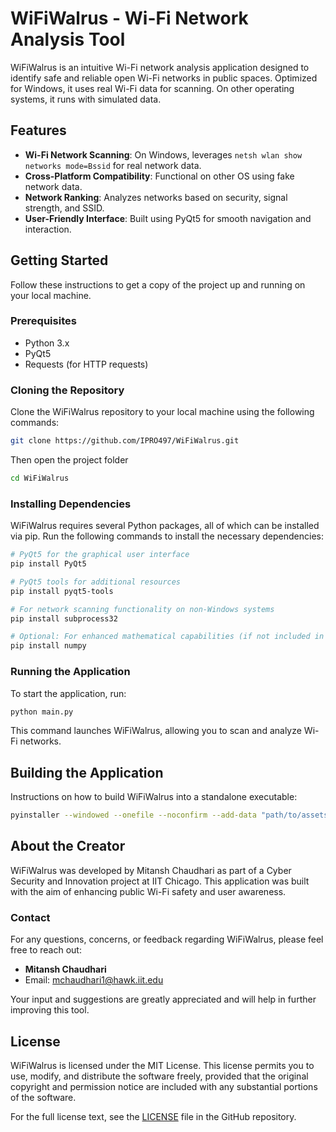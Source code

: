 # WiFiWalrus - Wi-Fi Network Analysis Tool

WiFiWalrus is an intuitive Wi-Fi network analysis application designed to identify safe and reliable open Wi-Fi networks in public spaces. Optimized for Windows, it uses real Wi-Fi data for scanning. On other operating systems, it runs with simulated data.

## Features

- **Wi-Fi Network Scanning**: On Windows, leverages `netsh wlan show networks mode=Bssid` for real network data.
- **Cross-Platform Compatibility**: Functional on other OS using fake network data.
- **Network Ranking**: Analyzes networks based on security, signal strength, and SSID.
- **User-Friendly Interface**: Built using PyQt5 for smooth navigation and interaction.

## Getting Started

Follow these instructions to get a copy of the project up and running on your local machine.

### Prerequisites

- Python 3.x
- PyQt5
- Requests (for HTTP requests)

### Cloning the Repository

Clone the WiFiWalrus repository to your local machine using the following commands:

```bash
git clone https://github.com/IPRO497/WiFiWalrus.git
```

Then open the project folder
```bash
cd WiFiWalrus
```

### Installing Dependencies

WiFiWalrus requires several Python packages, all of which can be installed via pip. Run the following commands to install the necessary dependencies:

```bash
# PyQt5 for the graphical user interface
pip install PyQt5

# PyQt5 tools for additional resources
pip install pyqt5-tools

# For network scanning functionality on non-Windows systems
pip install subprocess32

# Optional: For enhanced mathematical capabilities (if not included in your Python distribution)
pip install numpy
```

### Running the Application

To start the application, run:

```bash
python main.py
```

This command launches WiFiWalrus, allowing you to scan and analyze Wi-Fi networks.

## Building the Application

Instructions on how to build WiFiWalrus into a standalone executable:

```bash
pyinstaller --windowed --onefile --noconfirm --add-data "path/to/assets;./assets" --icon "path/to/icon.ico" main.py
```

## About the Creator

WiFiWalrus was developed by Mitansh Chaudhari as part of a Cyber Security and Innovation project at IIT Chicago. This application was built with the aim of enhancing public Wi-Fi safety and user awareness.

### Contact
For any questions, concerns, or feedback regarding WiFiWalrus, please feel free to reach out:

- **Mitansh Chaudhari**
- Email: [mchaudhari1@hawk.iit.edu](mailto:mchaudhari1@hawk.iit.edu)

Your input and suggestions are greatly appreciated and will help in further improving this tool.

## License

WiFiWalrus is licensed under the MIT License. This license permits you to use, modify, and distribute the software freely, provided that the original copyright and permission notice are included with any substantial portions of the software.

For the full license text, see the [LICENSE](https://github.com/IPRO497/WiFiWalrus/LICENSE.md) file in the GitHub repository.


